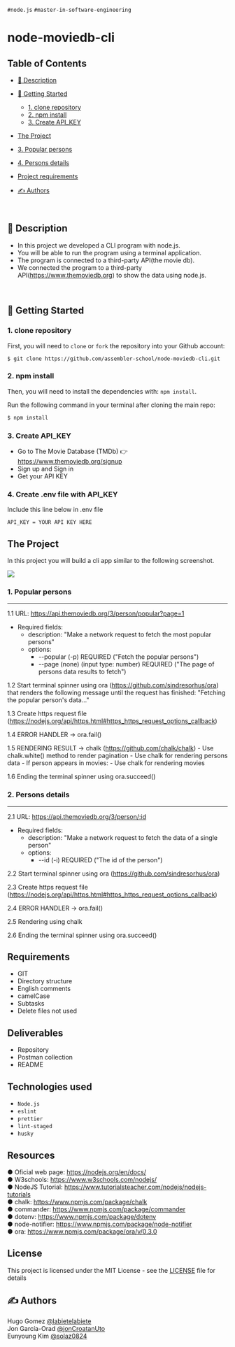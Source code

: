 `#node.js` `#master-in-software-engineering`
# node-moviedb-cli

## Table of Contents <!-- omit in toc -->

  - [📔 Description](#-description)
  - [🏁 Getting Started](#-getting-started)
    - [1. clone repository](#1-clone-repository)
    - [2. npm install](#2-npm-install)
    - [3. Create API_KEY](#3-create-api_key)
  - [The Project](#the-project)

  - [3.  Popular persons](#3--popular-persons)
  - [4. Persons details](#4-persons-details)
 
  - [Project requirements](#project-requirements)
  - [✍️ Authors](#️-authors)

</br>

## 📔 Description
- In this project we developed a CLI program with node.js.
- You will be able to run the program using a terminal application. 
- The program is connected to a third-party API(the movie db). 
- We connected the program to a third-party API(https://www.themoviedb.org) to show the data using node.js.


</br>

## 🏁 Getting Started 

### 1. clone repository

First, you will need to `clone` or `fork` the repository into your Github
account:


```
$ git clone https://github.com/assembler-school/node-moviedb-cli.git
```

### 2. npm install 
Then, you will need to install the dependencies with: `npm install`.

Run the following command in your terminal after cloning the main repo:

```sh
$ npm install
```
### 3. Create API_KEY 
- Go to The Movie Database (TMDb) :point_right: https://www.themoviedb.org/signup 
- Sign up and Sign in
- Get your API KEY 

### 4. Create .env file with API_KEY
Include this line below in .env file
```
API_KEY = YOUR API KEY HERE 
```


## The Project

In this project you will build a cli app similar to the following screenshot.

<img src="src/img/app-view.png">

 ### 1.  Popular persons 
  ----------------
   1.1  URL: https://api.themoviedb.org/3/person/popular?page=1 
  - Required fields: 
    - description: "Make a network request to fetch the most popular persons"
    - options:
      - --popular (-p) REQUIRED ("Fetch the popular persons")
      - --page (none) (input type: number) REQUIRED ("The page of persons data results to fetch")
  
   1.2 Start terminal spinner using ora (https://github.com/sindresorhus/ora) that renders the following message until the request has finished: "Fetching the popular person's data..."

   1.3 Create https request file (https://nodejs.org/api/https.html#https_https_request_options_callback)

  1.4 ERROR HANDLER -> ora.fail()

  1.5 RENDERING RESULT -> chalk (https://github.com/chalk/chalk)
    - Use chalk.white() method to render pagination
    - Use chalk for rendering persons data
    - If person appears in movies:
        - Use chalk for rendering movies
  
  1.6 Ending the terminal spinner using ora.succeed()

### 2. Persons details
------------------
  2.1 URL: https://api.themoviedb.org/3/person/:id
  - Required fields:
    - description: "Make a network request to fetch the data of a single person"
    - options:
      - --id (-i) REQUIRED ("The id of the person")
  
  2.2 Start terminal spinner using ora (https://github.com/sindresorhus/ora)

  2.3 Create https request file (https://nodejs.org/api/https.html#https_https_request_options_callback)

  2.4 ERROR HANDLER -> ora.fail()

  2.5 Rendering using chalk

  2.6 Ending the terminal spinner using ora.succeed()


## Requirements

  - GIT
  - Directory structure
  - English comments
  - camelCase
  - Subtasks
  - Delete files not used 

## Deliverables

  - Repository
  - Postman collection
  - README



## Technologies used <!-- omit in toc -->

- `Node.js`
- `eslint`
- `prettier`
- `lint-staged`
- `husky`



## Resources

● Oficial web page: https://nodejs.org/en/docs/<br>
● W3schools: https://www.w3schools.com/nodejs/<br>
● NodeJS Tutorial: https://www.tutorialsteacher.com/nodejs/nodejs-tutorials<br>
● chalk: https://www.npmjs.com/package/chalk<br>
● commander: https://www.npmjs.com/package/commander<br>
● dotenv: https://www.npmjs.com/package/dotenv<br>
● node-notifier: https://www.npmjs.com/package/node-notifier<br>
● ora: https://www.npmjs.com/package/ora/v/0.3.0<br>


## License <!-- omit in toc -->

This project is licensed under the MIT License - see the [LICENSE](LICENSE) file
for details


## ✍️ Authors
Hugo Gomez [@labietelabiete](https://github.com/labietelabiete)<br>
Jon García-Orad [@jonCroatanUto](https://github.com/jonCroatanUto)<br>
Eunyoung Kim [@solaz0824](https://github.com/solaz0824)</br>
